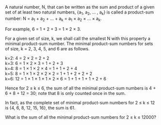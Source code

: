 A natural number, N, that can be written as the sum and product of a given set of at least two natural numbers, {a<sub>1</sub>, a<sub>2</sub>, ... , a<sub>k</sub>} is called a product-sum number: N = a<sub>1</sub> + a<sub>2</sub> + ... + a<sub>k</sub> = a<sub>1</sub> × a<sub>2</sub> × ... × a<sub>k</sub>.

For example, 6 = 1 + 2 + 3 = 1 × 2 × 3.

For a given set of size, k, we shall call the smallest N with this property a minimal product-sum number. The minimal product-sum numbers for sets of size, k = 2, 3, 4, 5, and 6 are as follows.

k=2: 4 = 2 × 2 = 2 + 2<br />
k=3: 6 = 1 × 2 × 3 = 1 + 2 + 3<br />
k=4: 8 = 1 × 1 × 2 × 4 = 1 + 1 + 2 + 4<br />
k=5: 8 = 1 × 1 × 2 × 2 × 2 = 1 + 1 + 2 + 2 + 2<br />
k=6: 12 = 1 × 1 × 1 × 1 × 2 × 6 = 1 + 1 + 1 + 1 + 2 + 6

Hence for 2 ≤ k ≤ 6, the sum of all the minimal product-sum numbers is 4 + 6 + 8 + 12 = 30; note that 8 is only counted once in the sum.

In fact, as the complete set of minimal product-sum numbers for 2 ≤ k ≤ 12 is {4, 6, 8, 12, 15, 16}, the sum is 61.

What is the sum of all the minimal product-sum numbers for 2 ≤ k ≤ 12000?